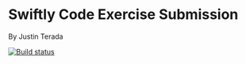 # Swiftly Code Exercise Submission
By Justin Terada

[![Build status](https://ci.appveyor.com/api/projects/status/eevucgn9pndl3vy9?svg=true)](https://ci.appveyor.com/project/justinterada/swiftly-code-exercise)
